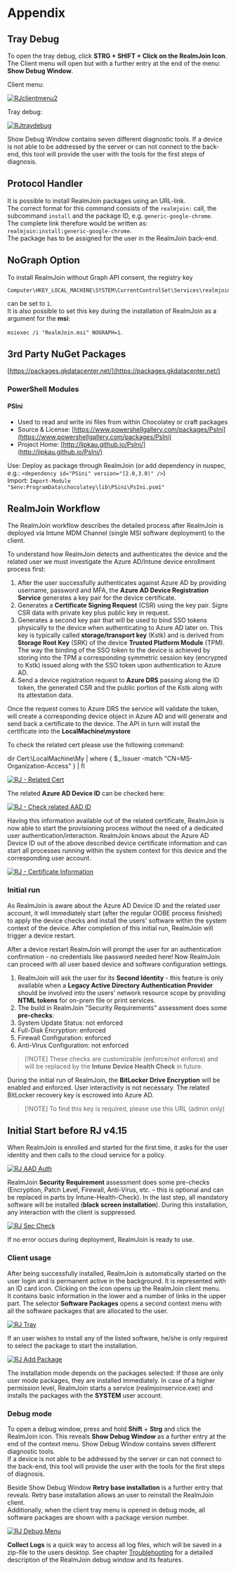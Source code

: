 # Appendix

## Tray Debug

To open the tray debug, click **STRG + SHIFT + Click on the RealmJoin Icon**. The Client menu will open but with a further entry at the end of the menu: **Show Debug Window**.

Client menu:

[![RJclientmenu2](.gitbook/assets/rj-ui4.png)](https://github.com/realmjoin/realmjoin-gitbooks/tree/3c2250fcc0d712e1b40ac535a1766b57ce01910c/docs/media/rj-ui4.png)

Tray debug:

[![RJtraydebug](.gitbook/assets/rj-ui5.png)](https://github.com/realmjoin/realmjoin-gitbooks/tree/3c2250fcc0d712e1b40ac535a1766b57ce01910c/docs/media/rj-ui5.png)

Show Debug Window contains seven different diagnostic tools. If a device is not able to be addressed by the server or can not connect to the back-end, this tool will provide the user with the tools for the first steps of diagnosis.

## Protocol Handler

It is possible to install RealmJoin packages using an URL-link.  
The correct format for this command consists of the `realmjoin:` call, the subcommand `install` and the package ID, e.g. `generic-google-chrome`.  
The complete link therefore would be written as:  
`realmjoin:install:generic-google-chrome`.  
The package has to be assigned for the user in the RealmJoin back-end.

## NoGraph Option

To install RealmJoin without Graph API consent, the registry key

```text
Computer\HKEY_LOCAL_MACHINE\SYSTEM\CurrentControlSet\Services\realmjoin\Parameters\NoGraph
```

can be set to `1`.  
It is also possible to set this key during the installation of RealmJoin as a argument for the **msi**:

`msiexec /i "RealmJoin.msi" NOGRAPH=1`.

## 3rd Party NuGet Packages

[https://packages.gkdatacenter.net/](https://packages.gkdatacenter.net/)

### PowerShell Modules

#### PSIni

* Used to read and write ini files from within Chocolatey or craft packages
* Source & License: [https://www.powershellgallery.com/packages/PsIni](https://www.powershellgallery.com/packages/PsIni)
* Project Home: [http://lipkau.github.io/PsIni/](http://lipkau.github.io/PsIni/)

Use: Deploy as package through RealmJoin \(or add dependency in nuspec, e.g.: `<dependency id="PSini" version="[2.0,3.0)" />`\)  
 Import: `Import-Module "$env:ProgramData\chocolatey\lib\PSini\PsIni.psm1"`

## RealmJoin Workflow

The RealmJoin workflow describes the detailed process after RealmJoin is deployed via Intune MDM Channel \(single MSI software deployment\) to the client.

To understand how RealmJoin detects and authenticates the device and the related user we must investigate the Azure AD/Intune device enrollment process first:

1. After the user successfully authenticates against Azure AD by providing username, password and MFA, the **Azure AD Device Registration Service** generates a key pair for the device certificate.
2. Generates a **Certificate Signing Request** \(CSR\) using the key pair. Signs CSR data with private key plus public key in request.
3. Generates a second key pair that will be used to bind SSO tokens physically to the device when authenticating to Azure AD later on. This key is typically called **storage/transport key** \(Kstk\) and is derived from **Storage Root Key** \(SRK\) of the device **Trusted Platform Module** \(TPM\). The way the binding of the SSO token to the device is achieved by storing into the TPM a corresponding symmetric session key \(encrypted to Kstk\) issued along with the SSO token upon authentication to Azure AD.
4. Send a device registration request to **Azure DRS** passing along the ID token, the generated CSR and the public portion of the Kstk along with its attestation data.

Once the request comes to Azure DRS the service will validate the token, will create a corresponding device object in Azure AD and will generate and send back a certificate to the device. The API in turn will install the certificate into the **LocalMachine\mystore**

To check the related cert please use the following command:

dir Cert:\LocalMachine\My \| where { $\_.Issuer -match "CN=MS-Organization-Access" } \| fl

[![RJ - Related Cert](.gitbook/assets/rj-workflow1.png)](https://github.com/realmjoin/realmjoin-gitbooks/tree/3c2250fcc0d712e1b40ac535a1766b57ce01910c/docs/media/rj-workflow1.png)

The related **Azure AD Device ID** can be checked here:

[![RJ - Check related AAD ID](.gitbook/assets/rj-workflow2.png)](https://github.com/realmjoin/realmjoin-gitbooks/tree/3c2250fcc0d712e1b40ac535a1766b57ce01910c/docs/media/rj-workflow2.png)

Having this information available out of the related certificate, RealmJoin is now able to start the provisioning process without the need of a dedicated user authentication/interaction. RealmJoin knows about the Azure AD Device ID out of the above described device certificate information and can start all processes running within the system context for this device and the corresponding user account.

[![RJ - Certificate Information](.gitbook/assets/rj-workflow3.png)](https://github.com/realmjoin/realmjoin-gitbooks/tree/3c2250fcc0d712e1b40ac535a1766b57ce01910c/docs/media/rj-workflow3.png)

### Initial run

As RealmJoin is aware about the Azure AD Device ID and the related user account, it will immediately start \(after the regular OOBE process finished\) to apply the device checks and install the users' software within the system context of the device. After completion of this initial run, RealmJoin will trigger a device restart.

After a device restart RealmJoin will prompt the user for an authentication confirmation - no credentials like password needed here! Now RealmJoin can proceed with all user based device and software configuration settings.

1. RealmJoin will ask the user for its **Second Identity** - this feature is only available when a **Legacy Active Directory Authentication Provider** should be involved into the users' network resource scope by providing **NTML tokens** for on-prem file or print services.
2. The build in RealmJoin "Security Requirements" assessment does some **pre-checks**:
3. System Update Status: not enforced
4. Full-Disk Encryption: enforced
5. Firewall Configuration: enforced
6. Anti-Virus Configuration: not enforced  

> \[!NOTE\] These checks are customizable \(enforce/not enforce\) and will be replaced by the **Intune Device Health Check** in future.

During the initial run of RealmJoin, the **BitLocker Drive Encryption** will be enabled and enforced. User interactivity is not necessary. The related BitLocker recovery key is escrowed into Azure AD.

> \[!NOTE\] To find this key is required, please use this URL \(admin only\)

## Initial Start before RJ v4.15

When RealmJoin is enrolled and started for the first time, it asks for the user identity and then calls to the cloud service for a policy.

[![RJ AAD Auth](.gitbook/assets/rj-aad-auth.png)](https://github.com/realmjoin/realmjoin-gitbooks/tree/3c2250fcc0d712e1b40ac535a1766b57ce01910c/docs/media/rj-aad-auth.png)

RealmJoin **Security Requirement** assessment does some pre-checks \(Encryption, Patch Level, Firewall, Anti-Virus, etc. – this is optional and can be replaced in parts by Intune-Health-Check\). In the last step, all mandatory software will be installed \(**black screen installation**\). During this installation, any interaction with the client is suppressed.

[![RJ Sec Check](.gitbook/assets/rj-sec-check.gif)](https://github.com/realmjoin/realmjoin-gitbooks/tree/3c2250fcc0d712e1b40ac535a1766b57ce01910c/docs/media/rj-sec-check.gif)

If no error occurs during deployment, RealmJoin is ready to use.

### Client usage

After being successfully installed, RealmJoin is automatically started on the user login and is permanent active in the background. It is represented with an ID card icon. Clicking on the icon opens up the RealmJoin client menu.  
It contains basic information in the lower and a number of links in the upper part. The selector **Software Packages** opens a second context menu with all the software packages that are allocated to the user.

[![RJ Tray](.gitbook/assets/rj-tray-menu%20%281%29.png)](https://github.com/realmjoin/realmjoin-gitbooks/tree/3c2250fcc0d712e1b40ac535a1766b57ce01910c/docs/media/rj-tray-menu.png)

If an user wishes to install any of the listed software, he/she is only required to select the package to start the installation.

[![RJ Add Package](.gitbook/assets/rj-client-addpackage2.png)](https://github.com/realmjoin/realmjoin-gitbooks/tree/3c2250fcc0d712e1b40ac535a1766b57ce01910c/docs/media/rj-client-addpackage2.png)

The installation mode depends on the packages selected: If those are only user mode packages, they are installed immediately. In case of a higher permission level, RealmJoin starts a service \(realmjoinservice.exe\) and installs the packages with the **SYSTEM** user account.

### Debug mode

To open a debug window, press and hold **Shift** + **Strg** and click the RealmJoin icon. This reveals **Show Debug Window** as a further entry at the end of the context menu. Show Debug Window contains seven different diagnostic tools.  
If a device is not able to be addressed by the server or can not connect to the back-end, this tool will provide the user with the tools for the first steps of diagnosis.

Beside Show Debug Window **Retry base installation** is a further entry that reveals. Retry base installation allows an user to reinstall the RealmJoin client.  
Additionally, when the client tray menu is opened in debug mode, all software packages are shown with a package version number.

[![RJ Debug Menu](.gitbook/assets/rj-debug-menu.png)](https://github.com/realmjoin/realmjoin-gitbooks/tree/3c2250fcc0d712e1b40ac535a1766b57ce01910c/docs/media/rj-debug-menu.png)

**Collect Logs** is a quick way to access all log files, which will be saved in a zip-file to the users desktop. See chapter [Troublehooting](troubleshooting.md) for a detailed description of the RealmJoin debug window and its features.

